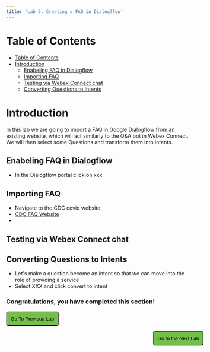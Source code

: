```yaml
---
title: 'Lab 6: Creating a FAQ in Dialogflow'
---
```


# Table of Contents
- [Table of Contents](#table-of-contents)
- [Introduction](#introduction)
  - [Enabeling FAQ in Dialogflow](#enabeling-faq-in-dialogflow)
  - [Importing FAQ](#importing-faq)
  - [Testing via Webex Connect chat](#testing-via-webex-connect-chat)
  - [Converting Questions to Intents](#converting-questions-to-intents)

# Introduction
In this lab we are going to import a FAQ in Google Dialogflow from an existing website, which will act similarly to the Q&A bot in Webex Connect.  We will then select some Questions and transform them into intents.

## Enabeling FAQ in Dialogflow
- In the Dialogflow portal click on xxx


## Importing FAQ
- Navigate to the CDC covid website.
- [CDC FAQ Website](https://www.cdc.gov/coronavirus/2019-ncov/faq.html)
- 

## Testing via Webex Connect chat



## Converting Questions to Intents
- Let's make a question become an intent so that we can move into the role of providing a service
- Select XXX and click convert to intent




### Congratulations, you have completed this section! 

<script>
function mainPage() {window.location.href = "https://wxcctechsummit.github.io/wxcclabguides/LTRCCT-3001/CCAI.html";}
function nextLab() 
 {
 window.location.href = "https://wxcctechsummit.github.io/wxcclabguides/LTRCCT-3001/6_CCAI_FAQ.html";
 }
</script>

<div id="button-row">
<button onclick="mainPage()" style="
  border-radius: 5px;
  background-color: rgb(116,191,75);
  padding: 10px;">Go To Previous Lab</button>

<button onclick="nextLab()" style="
  position: absolute;
  right: 200px;
  border-radius: 5px;
  background-color: rgb(116,191,75);
  padding: 10px;">Go to the Next Lab</button>

</div>